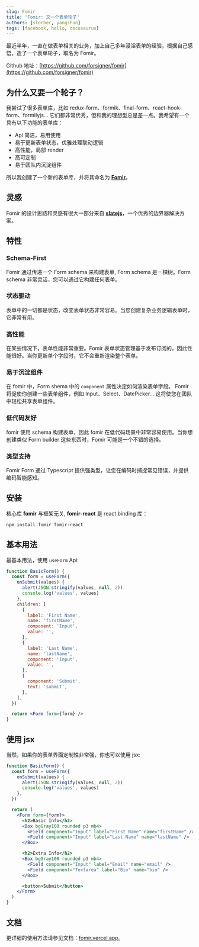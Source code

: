 ```yaml
---
slug: Fomir
title: 'Fomir: 又一个表单轮子'
authors: [slorber, yangshun]
tags: [facebook, hello, docusaurus]
---
```


最近半年，一直在做表单相关的业务，加上自己多年浸淫表单的经验，根据自己感悟，造了一个表单轮子，取名为 Fomir。

Github 地址：[https://github.com/forsigner/fomir](https://github.com/forsigner/fomir)

## 为什么又要一个轮子？

我尝试了很多表单库，比如 redux-form、formik、final-form、react-hook-form、formilyjs... 它们都非常优秀，但和我的理想型总是差一点。我希望有一个具有以下功能的表单库：

- Api 简洁，易用使用
- 易于更新表单状态，优雅处理联动逻辑
- 高性能，局部 render
- 高可定制
- 易于团队内沉淀组件

所以我创建了一个新的表单库，并将其命名为 [**Fomir**](https://github.com/forsigner/fomir)。

## 灵感

Fomir 的设计思路和灵感有很大一部分来自 [**slatejs**](https://github.com/ianstormtaylor/slate)，一个优秀的边界器解决方案。

## 特性

### Schema-First

Fomir 通过传递一个 Form schema 来构建表单, Form schema 是一棵树。Form schema 非常灵活，您可以通过它构建任何表单。

### 状态驱动

表单中的一切都是状态，改变表单状态非常容易。当您创建复杂业务逻辑表单时，它非常有用。

### 高性能

在某些情况下，表单性能非常重要。Fomir 表单状态管理基于发布订阅的，因此性能很好。当你更新单个字段时，它不会重新渲染整个表单。

### 易于沉淀组件

在 fomir 中，Form shema 中的 `component` 属性决定如何渲染表单字段。 Fomir 将促使你创建一些表单组件，例如 Input、Select、DatePicker... 这将使您在团队中轻松共享表单组件。

### 低代码友好

fomir 使用 schema 构建表单，因此 fomir 在低代码场景中非常容易使用。当你想创建类似 Form builder 这些东西时，Fomir 可能是一个不错的选择。

### 类型支持

Fomir Form 通过 Typescript 提供强类型，让您在编码时捕捉常见错误，并提供编码智能感知。

## 安装

核心库 **fomir** 与框架无关, **fomir-react** 是 react binding 库：

```bash
npm install fomir fomir-react
```

## 基本用法

最基本用法，使用 `useForm` Api:

```jsx
function BasicForm() {
  const form = useForm({
    onSubmit(values) {
      alert(JSON.stringify(values, null, 2))
      console.log('values', values)
    },
    children: [
      {
        label: 'First Name',
        name: 'firstName',
        component: 'Input',
        value: '',
      },
      {
        label: 'Last Name',
        name: 'lastName',
        component: 'Input',
        value: '',
      },
      {
        component: 'Submit',
        text: 'submit',
      },
    ],
  })

  return <Form form={form} />
}
```

## 使用 jsx

当然，如果你的表单界面定制性非常强，你也可以使用 jsx:

```jsx
function BasicForm() {
  const form = useForm({
    onSubmit(values) {
      alert(JSON.stringify(values, null, 2))
      console.log('values', values)
    },
  })

  return (
    <Form form={form}>
      <h2>Basic Info</h2>
      <Box bgGray100 rounded p3 mb4>
        <Field component="Input" label="First Name" name="firstName" />
        <Field component="Input" label="Last Name" name="lastName" />
      </Box>

      <h2>Extra Info</h2>
      <Box bgGray100 rounded p3 mb4>
        <Field component="Input" label="Email" name="email" />
        <Field component="Textarea" label="Bio" name="bio" />
      </Box>

      <button>Submit</button>
    </Form>
  )
}
```

## 文档

更详细的使用方法请参见文档：[fomir.vercel.app](https://fomir.vercel.app/)。
